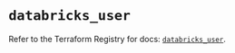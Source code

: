 # `databricks_user`

Refer to the Terraform Registry for docs: [`databricks_user`](https://registry.terraform.io/providers/databricks/databricks/1.93.0/docs/resources/user).
